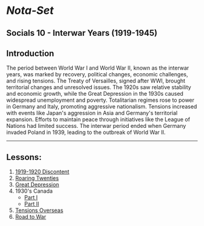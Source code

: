 # ***Nota-Set***
## Socials 10 - Interwar Years (1919-1945)
## **Introduction**
The period between World War I and World War II, known as the interwar years, was marked by recovery, political changes, economic challenges, and rising tensions. The Treaty of Versailles, signed after WWI, brought territorial changes and unresolved issues. The 1920s saw relative stability and economic growth, while the Great Depression in the 1930s caused widespread unemployment and poverty. Totalitarian regimes rose to power in Germany and Italy, promoting aggressive nationalism. Tensions increased with events like Japan's aggression in Asia and Germany's territorial expansion. Efforts to maintain peace through initiatives like the League of Nations had limited success. The interwar period ended when Germany invaded Poland in 1939, leading to the outbreak of World War II.

---

## **Lessons**:
1. [1919-1920 Discontent](../Notes/Socials/History/Interwar%20Years/Lesson%201%20(1919-1920%20Discontent).html)
2. [Roaring Twenties](../Notes/Socials/History/Interwar%20Years/Lesson%202%20(Roaring%20Twenties).html)
3. [Great Depression](../Notes/Socials/History/Interwar%20Years/Lesson%203%20(Great%20Depression).html)
4. 1930's Canada
    * [Part I](../Notes/Socials/History/Interwar%20Years/Lesson%204%20(1930's%20Canada)/Lesson%204a.html)
    * [Part II](../Notes/Socials/History/Interwar%20Years/Lesson%204%20(1930's%20Canada)/Lesson%204b.html)
5. [Tensions Overseas](../Notes/Socials/History/Interwar%20Years/Lesson%205%20(Tensions%20Overseas).html)
6. [Road to War](../Notes/Socials/History/Interwar%20Years/Lesson%206%20(Road%20to%20War).html)


